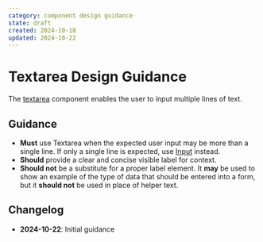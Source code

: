 ```yaml
---
category: component design guidance
state: draft
created: 2024-10-18
updated: 2024-10-22
---
```


# Textarea Design Guidance

The [textarea](https://clarity.design/documentation/textarea) component enables the user to input multiple lines of text.

## Guidance

- **Must** use Textarea when the expected user input may be more than a single line. If only a single line is expected, use [Input](https://clarity.design/documentation/input) instead.
- **Should** provide a clear and concise visible label for context.
- **Should not** be a substitute for a proper label element. It **may** be used to show an example of the type of data that should be entered into a form, but it **should not** be used in place of helper text.


## Changelog

- **2024-10-22**: Initial guidance